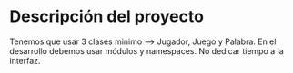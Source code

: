 # Descripción del proyecto

Tenemos que usar 3 clases minimo --> Jugador, Juego y Palabra.
En el desarrollo debemos usar módulos y namespaces. No dedicar tiempo a la interfaz.
